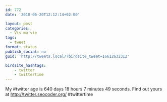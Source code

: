 ```yaml
---
id: 772
date: '2010-06-20T12:12:14+02:00'

layout: post
categories:
  - Vis ma vie
tags:
  - tweet
format: status
publish_social: no
guid: 'http://tweets.local/?birdsite_tweet=16612632312'

birdsite_hashtags:
    - twitter
    - twittertime
---
```


My #twitter age is 640 days 18 hours 7 minutes 49 seconds. Find out yours at http://twitter.seocoder.org/ #twittertime